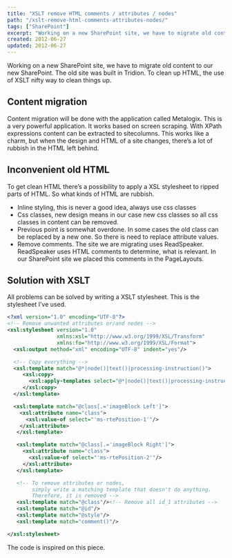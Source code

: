 ```yaml
---
title: "XSLT remove HTML comments / attributes / nodes"
path: "/xslt-remove-html-comments-attributes-nodes/"
tags: ["SharePoint"]
excerpt: "Working on a new SharePoint site, we have to migrate old content to our new SharePoint. The old site was built in Tridion. To clean up HTML, the use of XSLT nifty way to clean things up."
created: 2012-06-27
updated: 2012-06-27
---
```


Working on a new SharePoint site, we have to migrate old content to our new SharePoint. The old site was built in Tridion. To clean up HTML, the use of XSLT nifty way to clean things up.

## Content migration

Content migration will be done with the application called Metalogix. This is a very powerful application. It works based on screen scraping. With XPath expressions content can be extracted to sitecolumns. This works like a charm, but when the design and HTML of a site changes, there’s a lot of rubbish in the HTML left behind.


## Inconvenient old HTML

To get clean HTML there’s a possibility to apply a XSL stylesheet to ripped parts of HTML. So what kinds of HTML are rubbish.

* Inline styling, this is never a good idea, always use css classes
* Css classes, new design means in our case new css classes so all css classes in content can be removed.
* Previous point is somewhat overdone. In some cases the old class can be replaced by a new one. So there is need to replace attribute values.
* Remove comments. The site we are migrating uses ReadSpeaker. ReadSpeaker uses HTML comments to determine, what is relevant. In our SharePoint site we placed this comments in the PageLayouts.

## Solution with XSLT

All problems can be solved by writing a XSLT stylesheet. This is the stylesheet I’ve used.

```xml
<?xml version="1.0" encoding="UTF-8"?>
<!-- Remove unwanted attributes or/and nodes -->
<xsl:stylesheet version="1.0" 
                xmlns:xsl="http://www.w3.org/1999/XSL/Transform"
                xmlns:fo="http://www.w3.org/1999/XSL/Format">
  <xsl:output method="xml" encoding="UTF-8" indent="yes"/>

  <!-- Copy everything -->
  <xsl:template match="@*|node()|text()|processing-instruction()">
     <xsl:copy>
       <xsl:apply-templates select="@*|node()|text()|processing-instruction()"/>
     </xsl:copy>
  </xsl:template>

  <xsl:template match="@class[.='imageBlock Left']">
    <xsl:attribute name="class">
      <xsl:value-of select="'ms-rtePosition-1'"/>
    </xsl:attribute>
   </xsl:template>

   <xsl:template match="@class[.='imageBlock Right']">                
     <xsl:attribute name="class">
       <xsl:value-of select="'ms-rtePosition-2'"/>
     </xsl:attribute>
   </xsl:template>

   <!-- To remove attributes or nodes, 
        simply write a matching template that doesn't do anything. 
        Therefore, it is removed -->
   <xsl:template match="@class"/><!-- Remove all id_1 attributes -->
   <xsl:template match="@id"/>
   <xsl:template match="@style"/>
   <xsl:template match="comment()"/>    

</xsl:stylesheet>
```

The code is inspired on this piece.